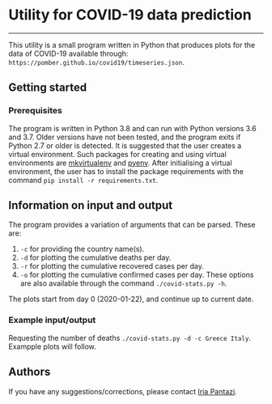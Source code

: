 # **Utility for COVID-19 data prediction**
---

This utility is a small program written in Python 
that produces plots for the data of COVID-19
available through: 
`https://pomber.github.io/covid19/timeseries.json`.

## **Getting started**

### **Prerequisites**
The program is written in Python 3.8 and can run 
with Python versions 3.6 and 3.7. Older versions
have not been tested, and the program
exits if Python 2.7 or older is detected.
It is suggested that the user creates a virtual environment. 
Such packages for creating and using virtual environments are 
[mkvirtualenv](https://realpython.com/python-virtual-environments-a-primer/) 
and [pyenv](https://realpython.com/intro-to-pyenv/).
After initialising a virtual environment, the user 
has to install the package requirements with the command 
`pip install -r requirements.txt`.


## **Information on input and output**
The program provides a  variation of arguments that can be parsed. 
These are:
1. `-c` for providing the country name(s).
2. `-d` for plotting the cumulative deaths per day.
3. `-r` for plotting the cumulative recovered cases per day.
4. `-o` for plotting the cumulative confirmed cases per day.
These options are also available through the command 
`./covid-stats.py -h`.

The plots start from day 0 (2020-01-22), and continue up to current date.


### **Example input/output**
Requesting the number of deaths `./covid-stats.py -d -c Greece Italy`.
Exampple plots will follow.


## **Authors** 
If you have any suggestions/corrections, 
please contact [Iria Pantazi](iria.a.pantazi@gmail.com).


